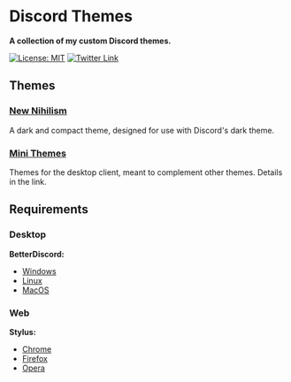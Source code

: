 # Discord Themes

**A collection of my custom Discord themes.**

[![License: MIT](https://img.shields.io/badge/License-MIT-blue.svg)](./LICENSE)
[![Twitter Link](https://img.shields.io/badge/Twitter-@chronobserver-696969.svg?logo=twitter)](https://twitter.com/chronobserver)

## Themes

### [New Nihilism](NewNihilism)

A dark and compact theme, designed for use with Discord's dark theme.

<!--- WIP
### [Devilman](Devilman)

A theme based on the Devilman mythos.
--->

### [Mini Themes](MiniThemes)

Themes for the desktop client, meant to complement other themes. Details in the link.

## Requirements

### Desktop

**BetterDiscord:**

- [Windows](https://github.com/rauenzi/BetterDiscordApp/releases/download/0.3.0i/BandagedBD.exe)
- [Linux](https://github.com/bb010g/betterdiscordctl#betterdiscordctl)
- [MacOS](https://github.com/rauenzi/BetterDiscordApp/releases/download/0.3.0i/BandagedBDInstaller_Mac.zip)

### Web

**Stylus:**

- [Chrome](https://chrome.google.com/webstore/detail/stylus/clngdbkpkpeebahjckkjfobafhncgmne)
- [Firefox](https://addons.mozilla.org/firefox/addon/styl-us)
- [Opera](https://addons.opera.com/extensions/details/stylus)


